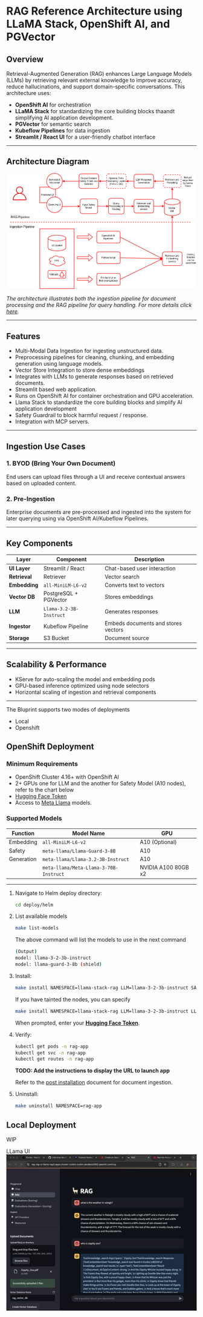 # RAG Reference Architecture using LLaMA Stack, OpenShift AI, and PGVector

## Overview

Retrieval-Augmented Generation (RAG) enhances Large Language Models (LLMs) by retrieving relevant external knowledge to improve accuracy, reduce hallucinations, and support domain-specific conversations. This architecture uses:

- **OpenShift AI** for orchestration
- **LLaMA Stack** for standardizing the core building blocks thaandt simplifying AI application development.
- **PGVector** for semantic search
- **Kubeflow Pipelines** for data ingestion
- **Streamlit / React UI** for a user-friendly chatbot interface
  
---

## Architecture Diagram

![RAG System Architecture](docs/img/rag-architecture.png)

*The architecture illustrates both the ingestion pipeline for document processing and the RAG pipeline for query handling. For more details click [here](docs/rag-reference-architecture.md).*

---

## Features

- Multi-Modal Data Ingestion for ingesting unstructured data.
- Preprocessing pipelines for cleaning, chunking, and embedding generation using language models.
- Vector Store Integration to store dense embeddings
- Integrates with LLMs to generate responses based on retrieved documents.
- Streamlit based web application.
- Runs on OpenShift AI for container orchestration and GPU acceleration.
- Llama Stack to standardize the core building blocks and simplify AI application development
- Safety Guardrail to block harmful request / response.
- Integration with MCP servers.

---

## Ingestion Use Cases

### 1. BYOD (Bring Your Own Document)

End users can upload files through a UI and receive contextual answers based on uploaded content.

### 2. Pre-Ingestion

Enterprise documents are pre-processed and ingested into the system for later querying using via OpenShift AI/Kubeflow Pipelines.

---

## Key Components

| Layer            | Component                      | Description |
|------------------|--------------------------------|-------------|
| **UI Layer**     | Streamlit / React              | Chat-based user interaction |
| **Retrieval**    | Retriever                      | Vector search |
| **Embedding**    | `all-MiniLM-L6-v2`             | Converts text to vectors |
| **Vector DB**    | PostgreSQL + PGVector          | Stores embeddings |
| **LLM**          | `Llama-3.2-3B-Instruct`        | Generates responses |
| **Ingestor**     |  Kubeflow Pipeline             | Embeds documents and stores vectors |
| **Storage**      |  S3 Bucket                     | Document source |

---

## Scalability & Performance

- KServe for auto-scaling the model and embedding pods
- GPU-based inference optimized using node selectors
- Horizontal scaling of ingestion and retrieval components

---

The Bluprint supports two modes of deployments

- Local
- Openshift

## OpenShift Deployment

### Minimum Requirements

- OpenShift Cluster 4.16+ with OpenShift AI
- 2+ GPUs one for LLM and the another for Safety Model (A10 nodes), refer to the chart below
- [Hugging Face Token](https://huggingface.co/settings/tokens)
- Access to [Meta Llama](https://huggingface.co/meta-llama/Llama-3.2-3B-Instruct/tree/main) models.

### Supported Models

| Function       | Model Name                                | GPU                  |
|----------------|-------------------------------------------|----------------------|
| Embedding      | `all-MiniLM-L6-v2`                        | A10 (Optional)       |
| Safety         | `meta-llama/Llama-Guard-3-8B`             | A10                  |
| Generation     | `meta-llama/Llama-3.2-3B-Instruct`        | A10                  |
|                | `meta-llama/Meta-Llama-3-70B-Instruct`    | NVIDIA A100 80GB x2  |

---

1. Navigate to Helm deploy directory:

   ```bash
   cd deploy/helm
   ```

2. List available models

   ```bash
   make list-models
   ```

   The above command will list the models to use in the next command

   ```bash
   (Output)
   model: llama-3-2-3b-instruct
   model: llama-guard-3-8b (shield) 
   ```

3. Install:

    ```bash
   make install NAMESPACE=llama-stack-rag LLM=llama-3-2-3b-instruct SAFETY=llama-guard-3-8b
   ```

   If you have tainted the nodes, you can specify

   ```bash
   make install NAMESPACE=llama-stack-rag LLM=llama-3-2-3b-instruct LLM_TOLERATION="nvidia.comg/gpu" SAFETY=llama-guard-3-8b SAFETY_TOLERATION="nvidia.comg/gpu"
   ```

   When prompted, enter your **[Hugging Face Token]((https://huggingface.co/settings/tokens))**.

4. Verify:

   ```bash
   kubectl get pods -n rag-app
   kubectl get svc -n rag-app
   kubectl get routes -n rag-app
   ```

   **TODO: Add the instructions to display the URL to launch app**

   Refer to the [post installation](docs/post_installation.md) document for document ingestion.

5. Uninstall:

   ```bash
   make uninstall NAMESPACE=rag-app
   ```

## Local Deployment

WIP

LLama UI
![Llama UI](docs/img/Llama-UI.png)